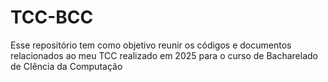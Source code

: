 # TCC-BCC
Esse repositório tem como objetivo reunir os códigos e documentos relacionados ao meu TCC realizado em 2025 para o curso de Bacharelado de CIência da Computação
